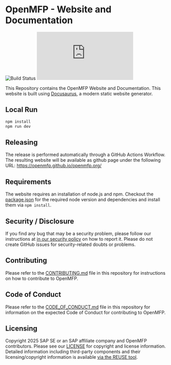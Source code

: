 # OpenMFP - Website and Documentation

![Build Status](https://github.com/openmfp/openmfp.org/actions/workflows/pipeline.yml/badge.svg)
[![REUSE status](
https://api.reuse.software/badge/github.com/openmfp/openmfp.org)](https://api.reuse.software/info/github.com/openmfp/openmfp.org)

This Repository contains the OpenMFP Website and Documentation. This website is built using [Docusaurus](https://docusaurus.io/), a modern static website generator.

## Local Run

```sh
npm install
npm run dev
```

## Releasing

The release is performed automatically through a GitHub Actions Workflow. The resulting website will be available as github page under the following URL: https://openmfp.github.io/openmfp.org/

## Requirements

The website requires an installation of node.js and npm.
Checkout the [package.json](package.json) for the required node version and dependencies and install them via `npm install`.

## Security / Disclosure

If you find any bug that may be a security problem, please follow our instructions at [in our security policy](https://github.com/openmfp/openmfp.org/security/policy) on how to report it. Please do not create GitHub issues for security-related doubts or problems.

## Contributing

Please refer to the [CONTRIBUTING.md](CONTRIBUTING.md) file in this repository for instructions on how to contribute to OpenMFP.

## Code of Conduct

Please refer to the [CODE_OF_CONDUCT.md](CODE_OF_CONDUCT.md) file in this repository for information on the expected Code of Conduct for contributing to OpenMFP.

## Licensing

Copyright 2025 SAP SE or an SAP affiliate company and OpenMFP contributors. Please see our [LICENSE](LICENSE) for copyright and license information. Detailed information including third-party components and their licensing/copyright information is available [via the REUSE tool](https://api.reuse.software/info/github.com/openmfp/openmfp.org).
